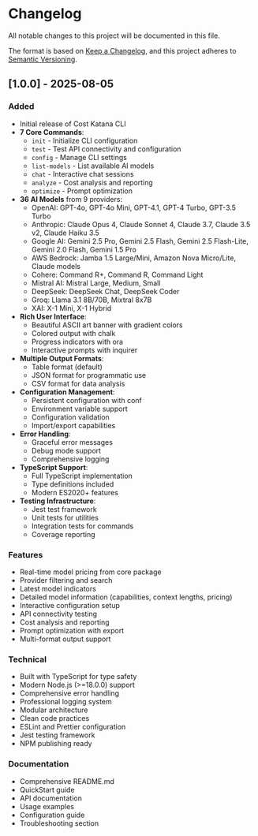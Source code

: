 # Changelog

All notable changes to this project will be documented in this file.

The format is based on [Keep a Changelog](https://keepachangelog.com/en/1.0.0/),
and this project adheres to [Semantic Versioning](https://semver.org/spec/v2.0.0.html).

## [1.0.0] - 2025-08-05

### Added
- Initial release of Cost Katana CLI
- **7 Core Commands**:
  - `init` - Initialize CLI configuration
  - `test` - Test API connectivity and configuration
  - `config` - Manage CLI settings
  - `list-models` - List available AI models
  - `chat` - Interactive chat sessions
  - `analyze` - Cost analysis and reporting
  - `optimize` - Prompt optimization
- **36 AI Models** from 9 providers:
  - OpenAI: GPT-4o, GPT-4o Mini, GPT-4.1, GPT-4 Turbo, GPT-3.5 Turbo
  - Anthropic: Claude Opus 4, Claude Sonnet 4, Claude 3.7, Claude 3.5 v2, Claude Haiku 3.5
  - Google AI: Gemini 2.5 Pro, Gemini 2.5 Flash, Gemini 2.5 Flash-Lite, Gemini 2.0 Flash, Gemini 1.5 Pro
  - AWS Bedrock: Jamba 1.5 Large/Mini, Amazon Nova Micro/Lite, Claude models
  - Cohere: Command R+, Command R, Command Light
  - Mistral AI: Mistral Large, Medium, Small
  - DeepSeek: DeepSeek Chat, DeepSeek Coder
  - Groq: Llama 3.1 8B/70B, Mixtral 8x7B
  - XAI: X-1 Mini, X-1 Hybrid
- **Rich User Interface**:
  - Beautiful ASCII art banner with gradient colors
  - Colored output with chalk
  - Progress indicators with ora
  - Interactive prompts with inquirer
- **Multiple Output Formats**:
  - Table format (default)
  - JSON format for programmatic use
  - CSV format for data analysis
- **Configuration Management**:
  - Persistent configuration with conf
  - Environment variable support
  - Configuration validation
  - Import/export capabilities
- **Error Handling**:
  - Graceful error messages
  - Debug mode support
  - Comprehensive logging
- **TypeScript Support**:
  - Full TypeScript implementation
  - Type definitions included
  - Modern ES2020+ features
- **Testing Infrastructure**:
  - Jest test framework
  - Unit tests for utilities
  - Integration tests for commands
  - Coverage reporting

### Features
- Real-time model pricing from core package
- Provider filtering and search
- Latest model indicators
- Detailed model information (capabilities, context lengths, pricing)
- Interactive configuration setup
- API connectivity testing
- Cost analysis and reporting
- Prompt optimization with export
- Multi-format output support

### Technical
- Built with TypeScript for type safety
- Modern Node.js (>=18.0.0) support
- Comprehensive error handling
- Professional logging system
- Modular architecture
- Clean code practices
- ESLint and Prettier configuration
- Jest testing framework
- NPM publishing ready

### Documentation
- Comprehensive README.md
- QuickStart guide
- API documentation
- Usage examples
- Configuration guide
- Troubleshooting section 